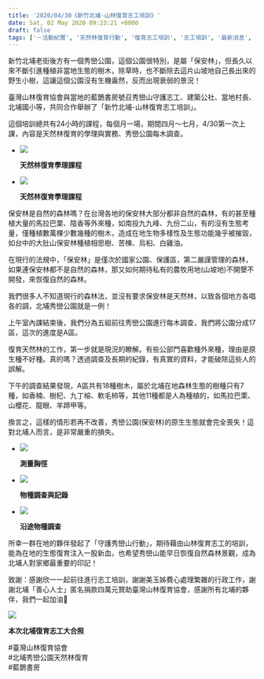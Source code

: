 ```yaml
---
title: '2020/04/30《新竹北埔-山林復育志工培訓》'
date: Sat, 02 May 2020 09:23:21 +0000
draft: false
tags: ['－活動紀實', '天然林復育行動', '復育志工培訓', '志工培訓', '最新消息', '活動訊息', '活動訊息']
---
```


新竹北埔老街後方有一個秀巒公園，這個公園很特別，是屬「保安林」，但長久以來不斷引進種植非當地生態的樹木，除草時，也不斷除去這片山坡地自己長出來的野生小樹，這讓這個公園沒有生機盎然，反而出現衰弱的景況！

臺灣山林復育協會與當地的藍鵲書房號召秀巒山守護志工、建築公社、當地村長、北埔國小等，共同合作舉辦了「新竹北埔-山林復育志工培訓」。

這個培訓總共有24小時的課程，每個月一場，期間四月～七月，4/30第一次上課，內容是天然林復育的學理與實務、秀巒公園每木調查。

*   ![](https://www.reforestation.tw/wp-content/uploads/2020/05/timeline_20200501_165403.jpg)
    
    **天然林復育學理課程**
    
*   ![](https://www.reforestation.tw/wp-content/uploads/2020/05/timeline_20200501_165402.jpg)
    
      
    **天然林復育學理課程**
    

保安林是自然的森林嗎？在台灣各地的保安林大部分都非自然的森林，有的甚至種植大量的馬拉巴栗、陰香等外來種，如南投九九峰、九份二山，有的沒有生態考量，僅種植數萬棵少數幾種的樹木，造成在地生物多樣性及生態功能幾乎被摧毀，如台中的大肚山保安林種植相思樹、苦楝、烏桕、白雞油。

在現行的法規中，「保安林」是僅次於國家公園、保護區，第二嚴謹管理的森林，如果連保安林都不是自然的森林，那又如何期待私有的農牧用地(山坡地)不開墾不開發，來恢復自然的森林。

我們很多人不知道現行的森林法，並沒有要求保安林是天然林，以致各個地方各唱各的調，北埔秀巒公園就是一例！

上午室內課結束後，我們分為五組前往秀巒公園進行每木調查，我們將公園分成17區，這次的進度是A區。

復育天然林的工作，第一步就是現況的瞭解。有些公部門喜歡種外來種，理由是原生種不好種。真的嗎？透過調查及長期的紀錄，有真實的資料，才能破除這些人的誤解。

下午的調查結果發現，A區共有18種樹木，屬於北埔在地森林生態的樹種只有7種，如香楠、樹杞、九丁榕、軟毛柿等，其他11種都是人為種植的，如馬拉巴栗、山櫻花、龍眼、羊蹄甲等。

換言之，這樣的情形若再不改善，秀巒公園(保安林)的原生生態就會完全喪失！這對北埔人而言，是非常嚴重的損失。

*   ![](https://www.reforestation.tw/wp-content/uploads/2020/05/timeline_20200501_165403_0.jpg)
    
    **測量胸徑**
    
*   ![](https://www.reforestation.tw/wp-content/uploads/2020/05/timeline_20200501_165405-1.jpg)
    
    **物種調查與記錄**
    
*   ![](https://www.reforestation.tw/wp-content/uploads/2020/05/timeline_20200501_165406.jpg)
    
    **沿途物種調查**
    

所幸一群在地的夥伴發起了「守護秀巒山行動」，期待藉由山林復育志工的培訓，能為在地的生態復育注入一股新血，也希望秀巒山能早日恢復自然森林景觀，成為北埔人對家鄉最重要的印記！

致謝：感謝欣一一起前往進行志工培訓，謝謝美玉姊費心處理繁雜的行政工作，謝謝北埔「善心人士」匿名捐款四萬元贊助臺灣山林復育協會，感謝所有北埔的夥伴，我們一起加油💪

![](https://www.reforestation.tw/wp-content/uploads/2020/05/timeline_20200501_165400.jpg)

**本次北埔復育志工大合照**

#臺灣山林復育協會  
#北埔秀巒公園天然林復育  
#藍鵲書房